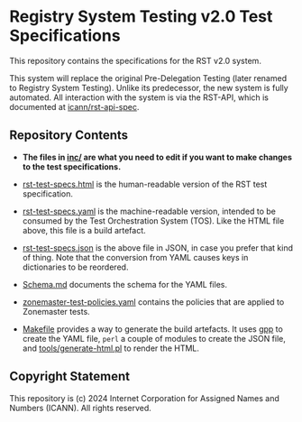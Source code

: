 # Registry System Testing v2.0 Test Specifications

This repository contains the specifications for the RST v2.0 system.

This system will replace the original Pre-Delegation Testing (later renamed to Registry System
Testing). Unlike its predecessor, the new system is fully automated. All interaction with the system 
is via the RST-API, which is documented at [icann/rst-api-spec](https://icann.github.io/rst-api-spec).

## Repository Contents

* **The files in [inc/](inc/) are what you need to edit if you want to make changes to the test specifications.**

* [rst-test-specs.html](rst-test-specs.html) is the human-readable version of the RST test specification.

* [rst-test-specs.yaml](rst-test-specs.yaml) is the machine-readable version, intended to be consumed by the Test Orchestration System (TOS). Like the HTML file above, this file is a build artefact.

* [rst-test-specs.json](rst-test-specs.json) is the above file in JSON, in case you prefer that kind of thing. Note that the conversion from YAML causes keys in dictionaries to be reordered.

* [Schema.md](Schema.md) documents the schema for the YAML files.

* [zonemaster-test-policies.yaml](zonemaster-test-policies.yaml) contains the policies that are applied to Zonemaster tests.

* [Makefile](Makefile) provides a way to generate the build artefacts. It uses [gpp](https://logological.org/gpp) to create the YAML file, `perl` a couple of modules to create the JSON file, and [tools/generate-html.pl](tools/generate-html.pl) to render the HTML.

## Copyright Statement

This repository is (c) 2024 Internet Corporation for Assigned Names and Numbers (ICANN). All rights reserved.
